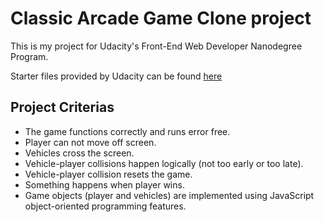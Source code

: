 # Classic Arcade Game Clone project
This is my project for Udacity's Front-End Web Developer Nanodegree Program.

Starter files provided by Udacity can be found [here](https://github.com/udacity/frontend-nanodegree-arcade-game)

## Project Criterias
* The game functions correctly and runs error free.
* Player can not move off screen.
* Vehicles cross the screen.
* Vehicle-player collisions happen logically (not too early or too late).
* Vehicle-player collision resets the game.
* Something happens when player wins.
* Game objects (player and vehicles) are implemented using JavaScript object-oriented programming features.
